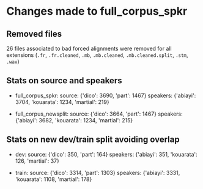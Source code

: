 # Changes made to full_corpus_spkr

## Removed files

26 files associated to bad forced alignments were removed for all extensions (`.fr`, `.fr.cleaned`, `.mb`, `.mb.cleaned`, `.mb.cleaned.split`, `.stm`, `.wav`)


## Stats on source and speakers

- full_corpus_spkr:
source: {'dico': 3690, 'part': 1467}
speakers: {'abiayi': 3704, 'kouarata': 1234, 'martial': 219}

- full_corpus_newsplit:
source: {'dico': 3664, 'part': 1467}
speakers: {'abiayi': 3682, 'kouarata': 1234, 'martial': 215}


## Stats on new dev/train split avoiding overlap

- dev:
source: {'dico': 350, 'part': 164}
speakers: {'abiayi': 351, 'kouarata': 126, 'martial': 37}

- train:
source: {'dico': 3314, 'part': 1303}
speakers: {'abiayi': 3331, 'kouarata': 1108, 'martial': 178}
